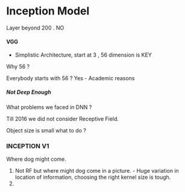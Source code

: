 # Inception Model

Layer beyond 200 . NO



#### VGG

- Simplistic Architecture, start  at 3 , 56  dimension is KEY

Why 56 ?

Everybody starts with 56 ? Yes - Academic reasons

##### Not Deep Enough 



What problems we faced in DNN ?

Till 2016 we did not consider Receptive Field. 

Object size is small what to do ?





### INCEPTION V1

Where dog might come.

1. Not RF but where might dog come in a picture. - Huge variation in location of information, choosing the right kernel size is tough.
2. 

 